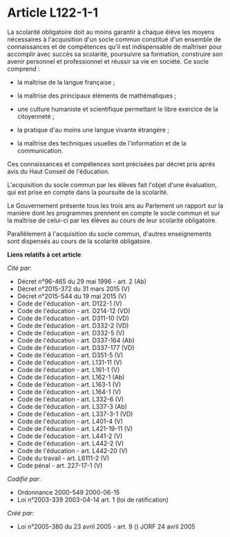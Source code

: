 # Article L122-1-1

La scolarité obligatoire doit au moins garantir à chaque élève les moyens nécessaires à l'acquisition d'un socle commun
constitué d'un ensemble de connaissances et de compétences qu'il est indispensable de maîtriser pour accomplir avec succès sa
scolarité, poursuivre sa formation, construire son avenir personnel et professionnel et réussir sa vie en société. Ce socle
comprend :

- la maîtrise de la langue française ;

- la maîtrise des principaux éléments de mathématiques ;

- une culture humaniste et scientifique permettant le libre exercice de la citoyenneté ;

- la pratique d'au moins une langue vivante étrangère ;

- la maîtrise des techniques usuelles de l'information et de la communication.

Ces connaissances et compétences sont précisées par décret pris après avis du Haut Conseil de l'éducation.

L'acquisition du socle commun par les élèves fait l'objet d'une évaluation, qui est prise en compte dans la poursuite de la
scolarité.

Le Gouvernement présente tous les trois ans au Parlement un rapport sur la manière dont les programmes prennent en compte le
socle commun et sur la maîtrise de celui-ci par les élèves au cours de leur scolarité obligatoire.

Parallèlement à l'acquisition du socle commun, d'autres enseignements sont dispensés au cours de la scolarité obligatoire.

**Liens relatifs à cet article**

_Cité par_:

  - Décret n°96-465 du 29 mai 1996 - art. 2 (Ab)
  - Décret n°2015-372 du 31 mars 2015 (V)
  - Décret n°2015-544 du 19 mai 2015 (V)
  - Code de l'éducation - art. D122-1 (V)
  - Code de l'éducation - art. D214-12 (VD)
  - Code de l'éducation - art. D311-10 (VD)
  - Code de l'éducation - art. D332-2 (VD)
  - Code de l'éducation - art. D332-5 (V)
  - Code de l'éducation - art. D337-164 (Ab)
  - Code de l'éducation - art. D337-177 (VD)
  - Code de l'éducation - art. D351-5 (V)
  - Code de l'éducation - art. L131-11 (V)
  - Code de l'éducation - art. L161-1 (V)
  - Code de l'éducation - art. L162-1 (Ab)
  - Code de l'éducation - art. L163-1 (V)
  - Code de l'éducation - art. L164-1 (V)
  - Code de l'éducation - art. L332-6 (V)
  - Code de l'éducation - art. L337-3 (Ab)
  - Code de l'éducation - art. L337-3-1 (VD)
  - Code de l'éducation - art. L401-4 (V)
  - Code de l'éducation - art. L421-19-11 (V)
  - Code de l'éducation - art. L441-2 (V)
  - Code de l'éducation - art. L442-2 (V)
  - Code de l'éducation - art. L442-20 (V)
  - Code du travail - art. L6111-2 (V)
  - Code pénal - art. 227-17-1 (V)

_Codifié par_:

  - Ordonnance 2000-549 2000-06-15
  - Loi n°2003-339 2003-04-14 art. 1 (loi de ratification)

_Créé par_:

  - Loi n°2005-380 du 23 avril 2005 - art. 9 () JORF 24 avril 2005
